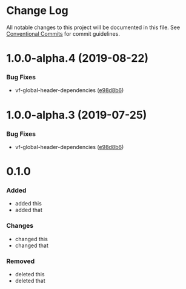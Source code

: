 # Change Log

All notable changes to this project will be documented in this file.
See [Conventional Commits](https://conventionalcommits.org) for commit guidelines.

# 1.0.0-alpha.4 (2019-08-22)


### Bug Fixes

* vf-global-header-dependencies ([e98d8b6](https://github.com/visual-framework/vf-core/commit/e98d8b6))





# 1.0.0-alpha.3 (2019-07-25)


### Bug Fixes

* vf-global-header-dependencies ([e98d8b6](https://github.com/visual-framework/vf-core/commit/e98d8b6))





# 0.1.0

### Added
- added this
- added that

### Changes

- changed this
- changed that

### Removed

- deleted this
- deleted that
